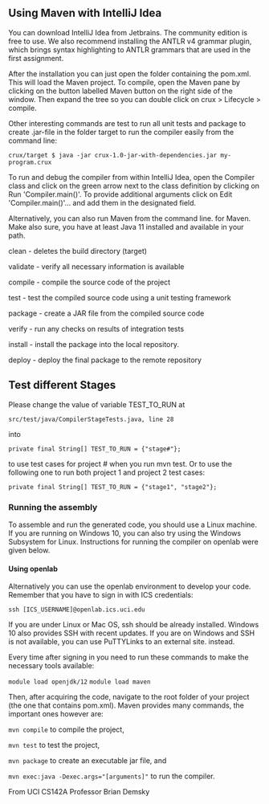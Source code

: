 ## Using Maven with IntelliJ Idea
You can download IntelliJ Idea from Jetbrains. The community edition is free to use. We also recommend installing the ANTLR v4 grammar plugin, which brings syntax highlighting to ANTLR grammars that are used in the first assignment.

After the installation you can just open the folder containing the pom.xml. This will load the Maven project. To compile, open the Maven pane by clicking on the button labelled Maven button on the right side of the window. Then expand the tree so you can double click on crux > Lifecycle > compile.

Other interesting commands are test to run all unit tests and package to create .jar-file in the folder target to run the compiler easily from the command line:

```crux/target $ java -jar crux-1.0-jar-with-dependencies.jar my-program.crux```

To run and debug the compiler from within IntelliJ Idea, open the Compiler class and click on the green arrow next to the class definition by clicking on Run 'Compiler.main()'. To provide additional arguments click on Edit 'Compiler.main()'... and add them in the designated field.

Alternatively, you can also run Maven from the command line. for Maven. Make also sure, you have at least Java 11 installed and available in your path.

clean -  deletes the build directory (target)

validate - verify all necessary information is available

compile - compile the source code of the project

test - test the compiled source code using a unit testing framework

package - create a JAR file from the compiled source code

verify - run any checks on results of integration tests

install - install the package into the local repository.

deploy - deploy the final package to the remote repository


## Test different Stages
Please change the value of variable TEST_TO_RUN at

```src/test/java/CompilerStageTests.java, line 28```

into

```private final String[] TEST_TO_RUN = {"stage#"};```

to use test cases for project # when you run mvn test. Or to use the following one to run both project 1 and project 2 test cases:

```private final String[] TEST_TO_RUN = {"stage1", "stage2"};```

### Running the assembly
To assemble and run the generated code, you should use a Linux machine. If you are running on Windows 10, you can also try using the Windows Subsystem for Linux. Instructions for running the compiler on openlab were given below.

#### Using openlab
Alternatively you can use the openlab environment to develop your code. Remember that you have to sign in with ICS credentials:

```ssh [ICS_USERNAME]@openlab.ics.uci.edu```

If you are under Linux or Mac OS, ssh should be already installed. Windows 10 also provides SSH with recent updates. If you are on Windows and SSH is not available, you can use PuTTYLinks to an external site. instead.

Every time after signing in you need to run these commands to make the necessary tools available:

```module load openjdk/12```
```module load maven```

Then, after acquiring the code, navigate to the root folder of your project (the one that contains pom.xml). Maven provides many commands, the important ones however are:

```mvn compile``` to compile the project,

```mvn test``` to test the project,

```mvn package``` to create an executable jar file, and

```mvn exec:java -Dexec.args="[arguments]"``` to run the compiler.

From UCI CS142A Professor Brian Demsky
